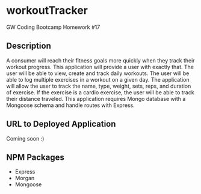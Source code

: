# workoutTracker
GW Coding Bootcamp Homework #17 

## Description
A consumer will reach their fitness goals more quickly when they track their workout progress. This application will provide a user with exactly that. The user will be able to view, create and track daily workouts. The user will be able to log multiple exercises in a workout on a given day. The application will allow the user to track the name, type, weight, sets, reps, and duration of exercise. If the exercise is a cardio exercise, the user will be able to track their distance traveled. This application requires Mongo database with a Mongoose schema and handle routes with Express.


## URL to Deployed Application
Coming soon :) 


## NPM Packages
* Express
* Morgan
* Mongoose
